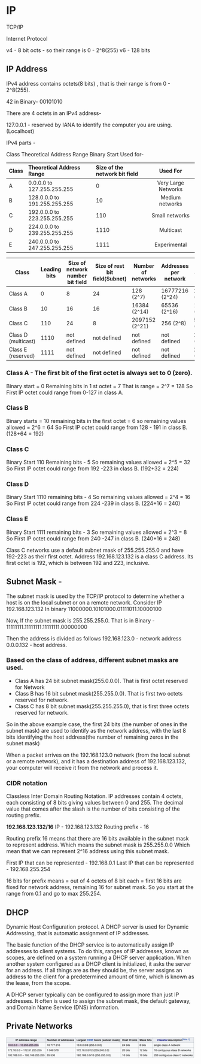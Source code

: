 # IP

TCP/IP

Internet Protocol

v4 - 8 bit octs - so their range is 0 - 2^8(255)
v6 - 128 bits


## IP Address

IPv4 address contains octets(8 bits) , that is their range is from 0 - 2^8(255).

42 in Binary- 00101010

There are 4 octets in an IPv4 address-

127.0.0.1 - reserved by IANA to identify the computer you are using.(Localhost)

IPv4 parts -

Class	Theoretical Address Range	Binary Start	Used for-

| Class         | Theoretical Address Range     |   Size of the network bit field  | Used For             |
| ------------- |:----------------------------- |:---------------------------------|:--------------------:|
|   A           | 0.0.0.0 to 127.255.255.255    |  0              | Very Large Networks  |
|   B           |128.0.0.0 to 191.255.255.255  |	10	             | Medium networks      | 
|   C           |192.0.0.0 to 223.255.255.255	  | 110             | Small networks       |
|   D           |224.0.0.0 to 239.255.255.255   | 1110            | Multicast            |
|   E           |240.0.0.0 to 247.255.255.255   | 1111            | Experimental         |



| Class               | Leading bits | Size of network number bit field | Size of rest bit field(Subnet) | Number of networks | Addresses per network | Total addresses in class | Start address | End address     |
|---------------------|--------------|----------------------------------|------------------------|--------------------|-----------------------|--------------------------|---------------|-----------------|
| Class A             | 0            | 8                                | 24                     | 128 (2^7)           | 16777216 (2^24)        | 2147483648 (2^31)         | 0.0.0.0       | 127.255.255.255 |
| Class B             | 10           | 16                               | 16                     | 16384 (2^14)        | 65536 (2^16)           | 1073741824 (2^30)         | 128.0.0.0     | 191.255.255.255 |
| Class C             | 110          | 24                               | 8                      | 2097152 (2^21)      | 256 (2^8)              | 536870912 (2^29)          | 192.0.0.0     | 223.255.255.255 |
| Class D (multicast) | 1110         | not defined                      | not defined            | not defined        | not defined           | 268435456 (2^28)          | 224.0.0.0     | 239.255.255.255 |
| Class E (reserved)  | 1111         | not defined                      | not defined            | not defined        | not defined           | 268435456 (2^28)          | 240.0.0.0     | 255.255.255.255 |

### Class A - The first bit of the first octet is always set to 0 (zero).
Binary start = 0
Remaining bits in 1 st octet = 7
That is range = 2^7 = 128 
So First IP octet could range from 0-127 in class A.


### Class B
Binary starts = 10
remaining bits in the first octet = 6
so remaining values allowed = 2^6 = 64
So First IP octet could range from 128 - 191 in class B. (128+64 = 192)

### Class C
Binary Start 110
Remaining bits - 5
So remaining values allowed = 2^5 = 32
So First IP octet could range from 192 -223 in class B. (192+32 = 224)

### Class D
Binary Start 1110
remaining bits - 4
So remaining values allowed = 2^4 = 16
So First IP octet could range from 224 -239 in class B. (224+16 = 240)

### Class E
Binary Start 1111
remaining bits - 3
So remaining values allowed = 2^3 = 8
So First IP octet could range from 240 -247 in class B. (240+16 = 248)


Class C networks use a default subnet mask of 255.255.255.0 and have 192-223 as their first octet. 
Address 192.168.123.132 is a class C address. Its first octet is 192, which is between 192 and 223, inclusive.

 
  
 ## Subnet Mask -
  The subnet mask is used by the TCP/IP protocol to determine whether a host is on the local subnet or on a remote network.
Consider IP 192.168.123.132 
In binary 11000000.10101000.01111011.10000100 

Now, If the subnet mask is 255.255.255.0. 
That is in Binary - 11111111.11111111.11111111.00000000 

Then the address is divided as follows
 192.168.123.0 - network address
 0.0.0.132 - host address.


### Based on the class of address, different subnet masks are used.
- Class A has 24 bit subnet mask(255.0.0.0). That is first octet reserved for Network
- Class B has 16 bit subnet mask(255.255.0.0). That is first two octets reserved for network.
- Class C has 8 bit subnet mask(255.255.255.0), that is first three octets reserved for network.

So in the above example case, the first 24 bits (the number of ones in the subnet mask) are used to identify as the network address, with the last 8 bits identifying the host address(the number of remaining zeros in the subnet mask)


When a packet arrives on the 192.168.123.0 network (from the local subnet or a remote network), 
and it has a destination address of 192.168.123.132, your computer will receive it from the network and process it.


### CIDR notation
Classless Inter Domain Routing Notation.
IP addresses contain 4 octets, each consisting of 8 bits giving values between 0 and 255.
The decimal value that comes after the slash is the number of bits consisting of the routing prefix. 

__192.168.123.132/16__
IP - 192.168.123.132
Routing prefix - 16

Routing prefix 16 means that there are 16 bits available in the subnet mask to represent address.
Which means the subnet mask is 255.255.0.0
Which mean that we can represent 2^16 address using this subnet mask.

First IP that can be represented - 192.168.0.1 
Last IP that can be represented - 192.168.255.254  

16 bits for prefix means = out of 4 octets of 8 bit each =  first 16 bits are fixed for network address, remaining 16 for subnet mask. So you start at the range from 0.1 and go to max 255.254.


## DHCP
Dynamic Host Configuration protocol. 
A DHCP server is used for Dynamic Addressing, that is automatic assignment of IP addresses.

The basic function of the DHCP service is to automatically assign IP addresses to client systems. To do this, ranges of IP addresses, known as scopes, are defined on a system running a DHCP server application. When another system configured as a DHCP client is initialized, it asks the server for an address. If all things are as they should be, the server assigns an address to the client for a predetermined amount of time, which is known as the lease, from the scope.

A DHCP server typically can be configured to assign more than just IP addresses. It often is used to assign the subnet mask, the default gateway, and Domain Name Service (DNS) information.


## Private Networks

![](private_network.png)
